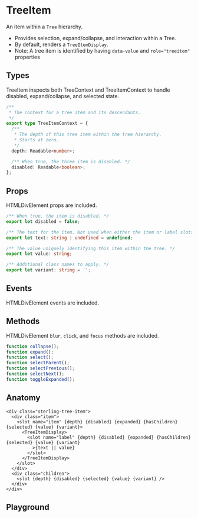 <script>
    import Playground from './TreeItemPlayground.svelte';
</script>

# TreeItem

An item within a `Tree` hierarchy.

- Provides selection, expand/collapse, and interaction within a Tree.
- By default, renders a `TreeItemDisplay`.
- Note: A tree item is identified by having `data-value` and `role="treeitem"` properties

## Types

TreeItem inspects both TreeContext and TreeItemContext to handle disabled, expand/collapse, and selected state.

```ts
/**
 * The context for a tree item and its descendants.
 */
export type TreeItemContext = {
  /**
   * The depth of this tree item within the tree hierarchy.
   * Starts at zero.
   */
  depth: Readable<number>;

  /** When true, the three item is disabled. */
  disabled: Readable<boolean>;
};
```

## Props

HTMLDivElement props are included.

```ts
/** When true, the item is disabled. */
export let disabled = false;

/** The text for the item. Not used when either the item or label slots are filled. */
export let text: string | undefined = undefined;

/** The value uniquely identifying this item within the tree. */
export let value: string;

/** Additional class names to apply. */
export let variant: string = '';
```

## Events

HTMLDivElement events are included.

## Methods

HTMLDivElement `blur`, `click`, and `focus` methods are included.

```ts
function collapse();
function expand();
function select();
function selectParent();
function selectPrevious();
function selectNext();
function toggleExpanded();
```

## Anatomy

```svelte
<div class="sterling-tree-item">
  <div class="item">
    <slot name="item" {depth} {disabled} {expanded} {hasChildren} {selected} {value} {variant}>
      <TreeItemDisplay>
        <slot name="label" {depth} {disabled} {expanded} {hasChildren} {selected} {value} {variant}
          >{text || value}
        </slot>
      </TreeItemDisplay>
    </slot>
  </div>
  <div class="children">
    <slot {depth} {disabled} {selected} {value} {variant} />
  </div>
</div>
```

## Playground

<Playground />
